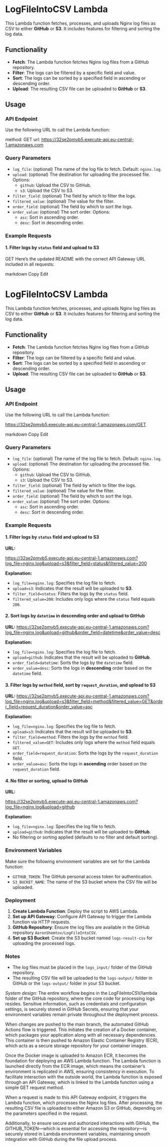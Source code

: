 # LogFileIntoCSV Lambda

This Lambda function fetches, processes, and uploads Nginx log files as CSV to either **GitHub** or **S3**. It includes features for filtering and sorting the log data.

## Functionality
- **Fetch**: The Lambda function fetches Nginx log files from a GitHub repository.
- **Filter**: The logs can be filtered by a specific field and value.
- **Sort**: The logs can be sorted by a specified field in ascending or descending order.
- **Upload**: The resulting CSV file can be uploaded to **GitHub** or **S3**.

## Usage

### API Endpoint

Use the following URL to call the Lambda function:

method: GET
url: https://32se2pmvb5.execute-api.eu-central-1.amazonaws.com


### Query Parameters

- `log_file`: (optional) The name of the log file to fetch. Default: `nginx.log`.
- `upload`: (optional) The destination for uploading the processed file. Options:
  - `github`: Upload the CSV to GitHub.
  - `s3`: Upload the CSV to S3.
- `filter_field`: (optional) The field by which to filter the logs.
- `filtered_value`: (optional) The value for the filter.
- `order_field`: (optional) The field by which to sort the logs.
- `order_value`: (optional) The sort order. Options:
  - `asc`: Sort in ascending order.
  - `desc`: Sort in descending order.

### Example Requests
#### 1. Filter logs by `status` field and upload to S3
GET 
Here’s the updated README with the correct API Gateway URL included in all requests:

markdown
Copy
Edit
# LogFileIntoCSV Lambda

This Lambda function fetches, processes, and uploads Nginx log files as CSV to either **GitHub** or **S3**. It includes features for filtering and sorting the log data.

## Functionality
- **Fetch**: The Lambda function fetches Nginx log files from a GitHub repository.
- **Filter**: The logs can be filtered by a specific field and value.
- **Sort**: The logs can be sorted by a specified field in ascending or descending order.
- **Upload**: The resulting CSV file can be uploaded to **GitHub** or **S3**.

## Usage

### API Endpoint

Use the following URL to call the Lambda function:

https://32se2pmvb5.execute-api.eu-central-1.amazonaws.com/GET

markdown
Copy
Edit

### Query Parameters

- `log_file`: (optional) The name of the log file to fetch. Default: `nginx.log`.
- `upload`: (optional) The destination for uploading the processed file. Options:
  - `github`: Upload the CSV to GitHub.
  - `s3`: Upload the CSV to S3.
- `filter_field`: (optional) The field by which to filter the logs.
- `filtered_value`: (optional) The value for the filter.
- `order_field`: (optional) The field by which to sort the logs.
- `order_value`: (optional) The sort order. Options:
  - `asc`: Sort in ascending order.
  - `desc`: Sort in descending order.

### Example Requests

#### 1. Filter logs by `status` field and upload to S3

**URL:**

https://32se2pmvb5.execute-api.eu-central-1.amazonaws.com?log_file=nginx.log&upload=s3&filter_field=status&filtered_value=200

**Explanation:**
- `log_file=nginx.log`: Specifies the log file to fetch.
- `upload=s3`: Indicates that the result will be uploaded to **S3**.
- `filter_field=status`: Filters the logs by the `status` field.
- `filtered_value=200`: Includes only logs where the `status` field equals `200`.

#### 2. Sort logs by `datetime` in descending order and upload to GitHub

**URL:**
https://32se2pmvb5.execute-api.eu-central-1.amazonaws.com?log_file=nginx.log&upload=github&order_field=datetime&order_value=desc


**Explanation:**
- `log_file=nginx.log`: Specifies the log file to fetch.
- `upload=github`: Indicates that the result will be uploaded to **GitHub**.
- `order_field=datetime`: Sorts the logs by the `datetime` field.
- `order_value=desc`: Sorts the logs in **descending** order based on the `datetime` field.

#### 3. Filter logs by `method` field, sort by `request_duration`, and upload to S3

**URL:**
https://32se2pmvb5.execute-api.eu-central-1.amazonaws.com?log_file=nginx.log&upload=s3&filter_field=method&filtered_value=GET&order_field=request_duration&order_value=asc

**Explanation:**
- `log_file=nginx.log`: Specifies the log file to fetch.
- `upload=s3`: Indicates that the result will be uploaded to **S3**.
- `filter_field=method`: Filters the logs by the `method` field.
- `filtered_value=GET`: Includes only logs where the `method` field equals `GET`.
- `order_field=request_duration`: Sorts the logs by the `request_duration` field.
- `order_value=asc`: Sorts the logs in **ascending** order based on the `request_duration` field.

#### 4. No filter or sorting, upload to GitHub

**URL:**

https://32se2pmvb5.execute-api.eu-central-1.amazonaws.com?log_file=nginx.log&upload=github


**Explanation:**
- `log_file=nginx.log`: Specifies the log file to fetch.
- `upload=github`: Indicates that the result will be uploaded to **GitHub**.
- No filtering or sorting applied (defaults to no filter and default sorting). 

### Environment Variables

Make sure the following environment variables are set for the Lambda function:
- `GITHUB_TOKEN`: The GitHub personal access token for authentication.
- `S3_BUCKET_NAME`: The name of the S3 bucket where the CSV file will be uploaded.

### Deployment

1. **Create Lambda Function**: Deploy the script to AWS Lambda.
2. **Set up API Gateway**: Configure API Gateway to trigger the Lambda function via HTTP requests.
3. **GitHub Repository**: Ensure the log files are available in the GitHub repository `AaronShemtov/LogFileIntoCSV`.
4. **Set up S3 Bucket**: Create the S3 bucket named `logs-result-csv` for uploading the processed logs.

### Notes
- The log files must be placed in the `logs_input/` folder of the GitHub repository.
- The resulting CSV file will be uploaded to the `logs-output/` folder in GitHub or the `logs-output/` folder in your S3 bucket.

*System design:*
The entire workflow begins in the LogFileIntoCSV/lambda folder of the GitHub repository, where the core code for processing logs resides. Sensitive information, such as credentials and configuration settings, is securely stored in GitHub Secrets, ensuring that your environment variables remain private throughout the deployment process.

When changes are pushed to the main branch, the automated GitHub Actions flow is triggered. This initiates the creation of a Docker container, which packages your application along with all necessary dependencies. This container is then pushed to Amazon Elastic Container Registry (ECR), which acts as a secure storage repository for your container images.

Once the Docker image is uploaded to Amazon ECR, it becomes the foundation for deploying an AWS Lambda function. The Lambda function is launched directly from the ECR image, which means the container’s environment is replicated in AWS, ensuring consistency in execution. To facilitate interaction with the outside world, the Lambda function is exposed through an API Gateway, which is linked to the Lambda function using a simple GET request method.

When a request is made to this API Gateway endpoint, it triggers the Lambda function, which processes the Nginx log files. After processing, the resulting CSV file is uploaded to either Amazon S3 or GitHub, depending on the parameters specified in the request.

Additionally, to ensure secure and authorized interactions with GitHub, the GITHUB_TOKEN—which is essential for accessing the repository—is securely stored in Lambda environment variables, maintaining smooth integration with GitHub during the file upload process.
